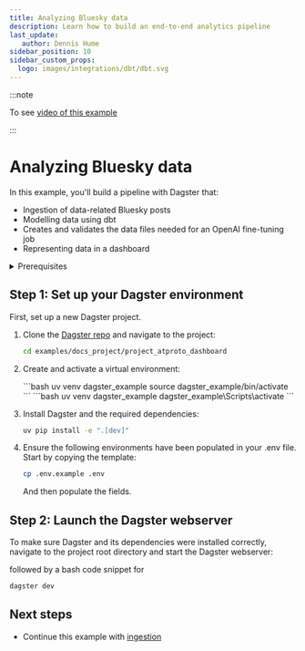 ```yaml
---
title: Analyzing Bluesky data
description: Learn how to build an end-to-end analytics pipeline
last_update:
   author: Dennis Hume
sidebar_position: 10
sidebar_custom_props:
  logo: images/integrations/dbt/dbt.svg
---
```


:::note

To see [video of this example](https://www.youtube.com/watch?v=z3trqkKPbsI)

:::

# Analyzing Bluesky data

In this example, you'll build a pipeline with Dagster that:

- Ingestion of data-related Bluesky posts
- Modelling data using dbt
- Creates and validates the data files needed for an OpenAI fine-tuning job
- Representing data in a dashboard

<details>
  <summary>Prerequisites</summary>

To follow the steps in this guide, you'll need:

- Basic Python knowledge
- Python 3.9+ installed on your system. Refer to the [Installation guide](/getting-started/installation) for information.
- Understanding of data pipelines and the extract, transform, and load process (ETL).
- Familiar with [dbt](https://www.getdbt.com/) and data transformation.
- Usage of BI tools for dashboards.
</details>


## Step 1: Set up your Dagster environment

First, set up a new Dagster project.

1. Clone the [Dagster repo](https://github.com/dagster-io/dagster) and navigate to the project:

   ```bash
   cd examples/docs_project/project_atproto_dashboard
   ```

2. Create and activate a virtual environment:

   <Tabs>
   <TabItem value="macos" label="MacOS">
   ```bash
   uv venv dagster_example
   source dagster_example/bin/activate
   ```
   </TabItem>
   <TabItem value="windows" label="Windows">
   ```bash
   uv venv dagster_example
   dagster_example\Scripts\activate
   ```
   </TabItem>
   </Tabs>

3. Install Dagster and the required dependencies:

   ```bash
   uv pip install -e ".[dev]"
   ```

4. Ensure the following environments have been populated in your .env file. Start by copying the template:

   ```bash
   cp .env.example .env
   ```

   And then populate the fields.

## Step 2: Launch the Dagster webserver

To make sure Dagster and its dependencies were installed correctly, navigate to the project root directory and start the Dagster webserver:

followed by a bash code snippet for 

```bash
dagster dev
```

## Next steps

- Continue this example with [ingestion](ingestion)